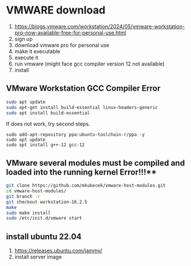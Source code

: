 # VMWARE download
1. https://blogs.vmware.com/workstation/2024/05/vmware-workstation-pro-now-available-free-for-personal-use.html
2. sign up
3. download vmware pro for personal use
4. make it executable
5. execute it
6. run vmware (might face gcc compiler version 12 not available)
7. install

## VMware Workstation GCC Compiler Error
```bash
sudo apt update
sudo apt-get install build-essential linux-headers-generic
sudo apt install build-essential
```
If does not work, try second steps.

```
sudo add-apt-repository ppa:ubuntu-toolchain-r/ppa -y
sudo apt update
sudo apt install g++-12 gcc-12
```

## VMware several modules must be compiled and loaded into the running kernel Error!!!**

```bash
git clone https://github.com/mkubecek/vmware-host-modules.git 
cd vmware-host-modules/ 
git branch -r 
git checkout workstation-16.2.5 
make 
sudo make install 
sudo /etc/init.d/vmware start
```

## install ubuntu 22.04
1. https://releases.ubuntu.com/jammy/
2. install server image

